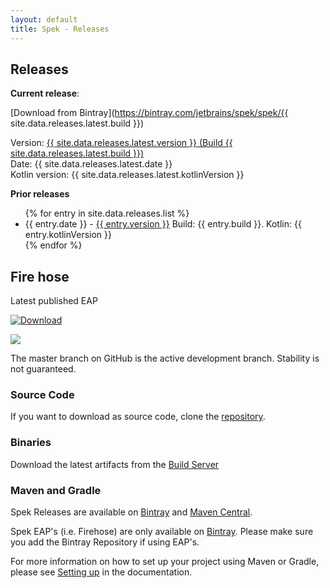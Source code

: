 ```yaml
---
layout: default
title: Spek - Releases
---
```


## Releases

**Current release**: 

[Download from Bintray](https://bintray.com/jetbrains/spek/spek/{{ site.data.releases.latest.build }})

Version: <a href="{{ site.baseurl }}/notes/{{ site.data.releases.latest.version }}.html">{{ site.data.releases.latest.version }} (Build {{ site.data.releases.latest.build }})</a><br/>
Date: {{ site.data.releases.latest.date }}<br/>
Kotlin version: {{ site.data.releases.latest.kotlinVersion }}

**Prior releases**

<ul>
{% for entry in site.data.releases.list %}
<li>{{ entry.date }} - <a href="{{ site.baseurl}}/{{ entry.notes }}/{{ entry.version }}">{{ entry.version }}</a> Build: {{ entry.build }}. Kotlin: {{ entry.kotlinVersion }}</li>
{% endfor %}
</ul>

## Fire hose

Latest published EAP

[![Download](https://api.bintray.com/packages/jetbrains/spek/spek/images/download.svg) ](https://bintray.com/jetbrains/spek/spek/_latestVersion)

<a href="http://teamcity.jetbrains.com/viewType.html?buildTypeId=Spek_BuildAndTests">
<img src="http://teamcity.jetbrains.com/app/rest/builds/buildType:(id:Spek_BuildAndTests)/statusIcon"/>
</a>

The master branch on GitHub is the active development branch. Stability is not guaranteed. 
 
### Source Code

If you want to download as source code, clone the [repository](https://github.com/jetbrains/spek).

### Binaries

Download the latest artifacts from the [Build Server](https://teamcity.jetbrains.com/viewLog.html?buildId=853167&tab=buildResultsDiv&buildTypeId=Spek_BuildAndTests)


### Maven and Gradle

Spek Releases are available on [Bintray](https://bintray.com/jetbrains/spek/spek) and [Maven Central](http://search.maven.org/).

Spek EAP's (i.e. Firehose) are only available on [Bintray](https://bintray.com/jetbrains/spek/spek). Please make sure you add the Bintray Repository if using EAP's. 

For more information on how to set up your project using Maven or Gradle, please see [Setting up](http://jetbrains.github.io/spek/docs/latest/#_setting_up) in the documentation.

